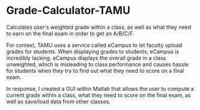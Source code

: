 # Grade-Calculator-TAMU
Calculates user's weighted grade within a class, as well as what they need to earn on the final exam in order to get an A/B/C/F.

For context, TAMU uses a service called eCampus to let faculty upload grades for students. When displaying grades to students, eCampus is
incredibly lacking. eCampus displays the overall grade in a class unweighted, which is misleading to class performance and causes hassle
for students when they try to find out what they need to score on a final exam.  

In response, I created a GUI within Matlab that allows the user to compute a current grade within a class, what they need to score on the final exam, as well as save/load data from other classes.
